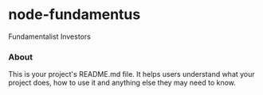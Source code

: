 node-fundamentus
================

Fundamentalist Investors

### About

This is your project's README.md file. It helps users understand what your
project does, how to use it and anything else they may need to know.
